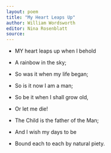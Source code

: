 ```yaml
---
layout: poem
title: "My Heart Leaps Up"
author: William Wordsworth
editor: Nina Rosenblatt
source: 
---
```


- MY heart leaps up when I behold
- A rainbow in the sky;
- So was it when my life began;
- So is it now I am a man; 

- So be it when I shall grow old,
- Or let me die!
- The Child is the father of the Man;
- And I wish my days to be
- Bound each to each by natural piety.


<br>
